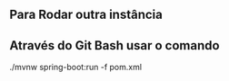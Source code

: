 ## Para Rodar outra instância 
## Através do Git Bash usar o comando
./mvnw spring-boot:run -f pom.xml